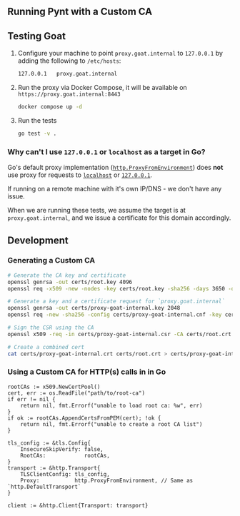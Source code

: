 Running Pynt with a Custom CA
---

## Testing Goat

1. Configure your machine to point `proxy.goat.internal` to `127.0.0.1` by adding the following to `/etc/hosts`:
    ```txt
    127.0.0.1   proxy.goat.internal
    ```

1. Run the proxy via Docker Compose, it will be available on `https://proxy.goat.internal:8443`
    ```sh
    docker compose up -d
    ```

1. Run the tests
    ```sh
    go test -v .
    ```

### Why can't I use `127.0.0.1` or `localhost` as a target in Go?

Go's default proxy implementation ([`http.ProxyFromEnvironment`](https://pkg.go.dev/net/http#ProxyFromEnvironment)) does **not** use proxy for requests to [`localhost`](https://github.com/golang/net/blob/6cc5ac4e9a03d73b331eb1d6db98a02e558243b7/http/httpproxy/proxy.go#L177-L179) or [`127.0.0.1`](https://github.com/golang/net/blob/6cc5ac4e9a03d73b331eb1d6db98a02e558243b7/http/httpproxy/proxy.go#L180-L185).

If running on a remote machine with it's own IP/DNS - we don't have any issue.

When we are running these tests, we assume the target is at `proxy.goat.internal`, and we issue a certificate for this domain accordingly.

## Development

### Generating a Custom CA

```sh
# Generate the CA key and certificate
openssl genrsa -out certs/root.key 4096
openssl req -x509 -new -nodes -key certs/root.key -sha256 -days 3650 -out certs/root.pem -subj "/C=US/ST=CA/O=Proxy, Inc./CN=Custom CA"

# Generate a key and a certificate request for `proxy.goat.internal`
openssl genrsa -out certs/proxy-goat-internal.key 2048
openssl req -new -sha256 -config certs/proxy-goat-internal.cnf -key certs/proxy-goat-internal.key -out certs/proxy-goat-internal.csr

# Sign the CSR using the CA
openssl x509 -req -in certs/proxy-goat-internal.csr -CA certs/root.crt -CAkey certs/root.key -CAcreateserial -out certs/proxy-goat-internal.crt -extfile certs/proxy-goat-internal.cnf -extensions v3_ext -days 365 -sha256

# Create a combined cert
cat certs/proxy-goat-internal.crt certs/root.crt > certs/proxy-goat-internal-bundle.crt
```

### Using a Custom CA for HTTP(s) calls in in Go

```golang
rootCAs := x509.NewCertPool()
cert, err := os.ReadFile("path/to/root-ca")
if err != nil {
    return nil, fmt.Errorf("unable to load root ca: %w", err)
}
if ok := rootCAs.AppendCertsFromPEM(cert); !ok {
    return nil, fmt.Errorf("unable to create a root CA list")
}

tls_config := &tls.Config{
    InsecureSkipVerify: false,
    RootCAs:            rootCAs,
}
transport := &http.Transport{
    TLSClientConfig: tls_config,
    Proxy:           http.ProxyFromEnvironment, // Same as `http.DefaultTransport`
}

client := &http.Client{Transport: transport}
```
